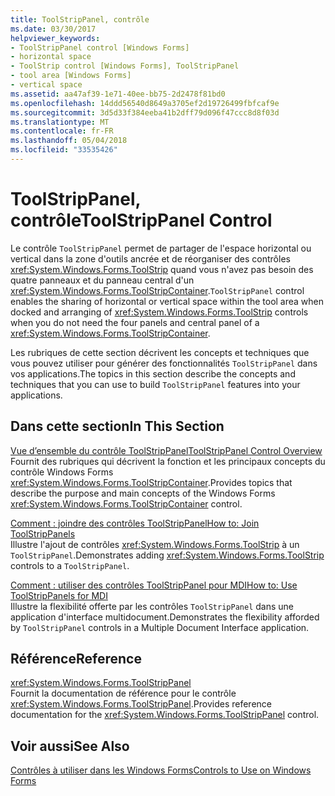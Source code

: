 ```yaml
---
title: ToolStripPanel, contrôle
ms.date: 03/30/2017
helpviewer_keywords:
- ToolStripPanel control [Windows Forms]
- horizontal space
- ToolStrip control [Windows Forms], ToolStripPanel
- tool area [Windows Forms]
- vertical space
ms.assetid: aa47af39-1e71-40ee-bb75-2d2478f81bd0
ms.openlocfilehash: 14ddd56540d8649a3705ef2d19726499fbfcaf9e
ms.sourcegitcommit: 3d5d33f384eeba41b2dff79d096f47ccc8d8f03d
ms.translationtype: MT
ms.contentlocale: fr-FR
ms.lasthandoff: 05/04/2018
ms.locfileid: "33535426"
---
```

# <a name="toolstrippanel-control"></a><span data-ttu-id="45ef4-102">ToolStripPanel, contrôle</span><span class="sxs-lookup"><span data-stu-id="45ef4-102">ToolStripPanel Control</span></span>
<span data-ttu-id="45ef4-103">Le contrôle `ToolStripPanel` permet de partager de l'espace horizontal ou vertical dans la zone d'outils ancrée et de réorganiser des contrôles <xref:System.Windows.Forms.ToolStrip> quand vous n'avez pas besoin des quatre panneaux et du panneau central d'un <xref:System.Windows.Forms.ToolStripContainer>.</span><span class="sxs-lookup"><span data-stu-id="45ef4-103">`ToolStripPanel` control enables the sharing of horizontal or vertical space within the tool area when docked and arranging of <xref:System.Windows.Forms.ToolStrip> controls when you do not need the four panels and central panel of a <xref:System.Windows.Forms.ToolStripContainer>.</span></span>  
  
 <span data-ttu-id="45ef4-104">Les rubriques de cette section décrivent les concepts et techniques que vous pouvez utiliser pour générer des fonctionnalités `ToolStripPanel` dans vos applications.</span><span class="sxs-lookup"><span data-stu-id="45ef4-104">The topics in this section describe the concepts and techniques that you can use to build `ToolStripPanel` features into your applications.</span></span>  
  
## <a name="in-this-section"></a><span data-ttu-id="45ef4-105">Dans cette section</span><span class="sxs-lookup"><span data-stu-id="45ef4-105">In This Section</span></span>  
 [<span data-ttu-id="45ef4-106">Vue d’ensemble du contrôle ToolStripPanel</span><span class="sxs-lookup"><span data-stu-id="45ef4-106">ToolStripPanel Control Overview</span></span>](../../../../docs/framework/winforms/controls/toolstrippanel-control-overview.md)  
 <span data-ttu-id="45ef4-107">Fournit des rubriques qui décrivent la fonction et les principaux concepts du contrôle Windows Forms <xref:System.Windows.Forms.ToolStripContainer>.</span><span class="sxs-lookup"><span data-stu-id="45ef4-107">Provides topics that describe the purpose and main concepts of the Windows Forms <xref:System.Windows.Forms.ToolStripContainer> control.</span></span>  
  
 [<span data-ttu-id="45ef4-108">Comment : joindre des contrôles ToolStripPanel</span><span class="sxs-lookup"><span data-stu-id="45ef4-108">How to: Join ToolStripPanels</span></span>](../../../../docs/framework/winforms/controls/how-to-join-toolstrippanels.md)  
 <span data-ttu-id="45ef4-109">Illustre l'ajout de contrôles <xref:System.Windows.Forms.ToolStrip> à un `ToolStripPanel`.</span><span class="sxs-lookup"><span data-stu-id="45ef4-109">Demonstrates adding <xref:System.Windows.Forms.ToolStrip> controls to a `ToolStripPanel`.</span></span>  
  
 [<span data-ttu-id="45ef4-110">Comment : utiliser des contrôles ToolStripPanel pour MDI</span><span class="sxs-lookup"><span data-stu-id="45ef4-110">How to: Use ToolStripPanels for MDI</span></span>](../../../../docs/framework/winforms/controls/how-to-use-toolstrippanels-for-mdi.md)  
 <span data-ttu-id="45ef4-111">Illustre la flexibilité offerte par les contrôles `ToolStripPanel` dans une application d'interface multidocument.</span><span class="sxs-lookup"><span data-stu-id="45ef4-111">Demonstrates the flexibility afforded by `ToolStripPanel` controls in a Multiple Document Interface application.</span></span>  
  
## <a name="reference"></a><span data-ttu-id="45ef4-112">Référence</span><span class="sxs-lookup"><span data-stu-id="45ef4-112">Reference</span></span>  
 <xref:System.Windows.Forms.ToolStripPanel>  
 <span data-ttu-id="45ef4-113">Fournit la documentation de référence pour le contrôle <xref:System.Windows.Forms.ToolStripPanel>.</span><span class="sxs-lookup"><span data-stu-id="45ef4-113">Provides reference documentation for the <xref:System.Windows.Forms.ToolStripPanel> control.</span></span>  
  
## <a name="see-also"></a><span data-ttu-id="45ef4-114">Voir aussi</span><span class="sxs-lookup"><span data-stu-id="45ef4-114">See Also</span></span>  
 [<span data-ttu-id="45ef4-115">Contrôles à utiliser dans les Windows Forms</span><span class="sxs-lookup"><span data-stu-id="45ef4-115">Controls to Use on Windows Forms</span></span>](../../../../docs/framework/winforms/controls/controls-to-use-on-windows-forms.md)
